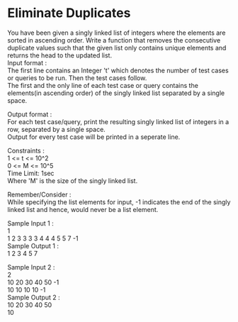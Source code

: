 # Eliminate Duplicates




You have been given a singly linked list of integers where the elements are sorted in ascending order. Write a function that removes the consecutive duplicate values such that the given list only contains unique elements and returns the head to the updated list.         
Input format :         
The first line contains an Integer 't' which denotes the number of test cases or queries to be run. Then the test cases follow.          
The first and the only line of each test case or query contains the elements(in ascending order) of the singly linked list separated by a single space.           

Output format :         
For each test case/query, print the resulting singly linked list of integers in a row, separated by a single space.              
Output for every test case will be printed in a seperate line.           

Constraints :             
1 <= t <= 10^2         
0 <= M <= 10^5        
Time Limit: 1sec      
Where 'M' is the size of the singly linked list.          

Remember/Consider :          
While specifying the list elements for input, -1 indicates the end of the singly linked list and hence, would never be a list element.           

Sample Input 1 :        
1              
1 2 3 3 3 3 4 4 4 5 5 7 -1             
Sample Output 1 :          
1 2 3 4 5 7           

Sample Input 2 :        
2              
10 20 30 40 50 -1            
10 10 10 10 -1             
Sample Output 2 :         
10 20 30 40 50           
10          
